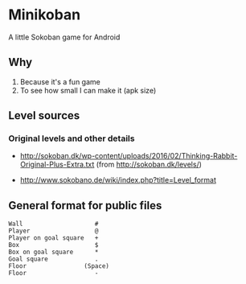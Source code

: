 # Minikoban
A little Sokoban game for Android

## Why

1. Because it's a fun game
2. To see how small I can make it (apk size)

## Level sources

### Original levels and other details

- http://sokoban.dk/wp-content/uploads/2016/02/Thinking-Rabbit-Original-Plus-Extra.txt
  (from http://sokoban.dk/levels/)

- http://www.sokobano.de/wiki/index.php?title=Level_format

## General format for public files
```
Wall	                #
Player	                @
Player on goal square	+
Box	                    $
Box on goal square	    *
Goal square	            .
Floor	             (Space)
Floor                   -
```
